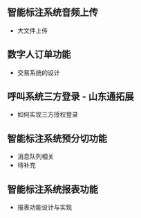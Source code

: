 ## 智能标注系统音频上传

- 大文件上传

## 数字人订单功能

- 交易系统的设计

## 呼叫系统三方登录 - 山东通拓展

- 如何实现三方授权登录

## 智能标注系统预分切功能

- 消息队列相关
- 待补充

## 智能标注系统报表功能

- 报表功能设计与实现
